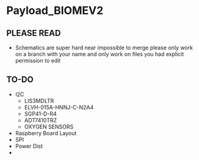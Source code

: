 # Payload_BIOMEV2

## PLEASE READ

- Schematics are super hard near impossible to merge please only work on a branch with your name and only work on files you had explicit permission to edit 

## TO-DO

- I2C
  - LIS3MDLTR
  - ELVH-015A-HNNJ-C-N2A4
  - SGP41-D-R4
  - ADT7410TRZ
  - OXYGEN SENSORS
- Raspberry Board Layout
- SPI
- Power Dist
- 

